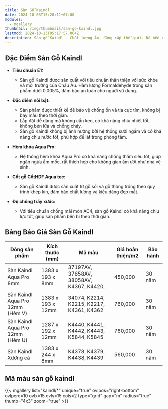 ```yaml
---
title: Sàn Gỗ Kaindl
date: 2024-10-03T15:28:11+07:00
modules:
  - mgallery
thumbnail: /img/thumbnail/san-go-kaindl.jpg
lastmod: 2024-10-13T05:17:57.064Z
description: Sàn gỗ Kaindl - Chất lượng Áo, đẳng cấp thế giới. Độ bền cao, chống trầy xước tuyệt vời. Đa dạng màu sắc, phù hợp mọi phong cách nội thất.
---
```

## Đặc Điểm Sàn Gỗ Kaindl

- **Tiêu chuẩn E1:** 
  - Sàn gỗ Kaindl được sản xuất với tiêu chuẩn thân thiện với sức khỏe và môi trường của Châu Âu. Hàm lượng Formaldehyde trong sản phẩm dưới 0.005%, đảm bảo an toàn cho người sử dụng.

- **Đặc điểm nổi bật:**
  - Sản phẩm được thiết kế để bảo vệ chống ồn và tia cực tím, không bị bay màu theo thời gian.
  - Lắp đặt dễ dàng mà không cần keo, có khả năng chịu nhiệt tốt, không bén lửa và chống cháy.
  - Sàn gỗ Kaindl không bị ảnh hưởng bởi hệ thống sưởi ngầm và có khả năng chịu nước tốt, phù hợp để lát trong phòng tắm.

- **Hèm khóa Aqua Pro:**
  - Hệ thống hèm khóa Aqua Pro có khả năng chống thấm siêu tốt, giúp ngăn ngừa ẩm mốc, rất thích hợp cho không gian ẩm ướt như nhà vệ sinh.

- **Cốt gỗ CốtHDF Aqua tec:**
  - Sàn gỗ Kaindl được sản xuất từ gỗ sồi và gỗ thông trồng theo quy trình khép kín, đảm bảo chất lượng và kiểu dáng đẹp mắt.

- **Độ chống trầy xước:**
  - Với tiêu chuẩn chống mài mòn AC4, sàn gỗ Kaindl có khả năng chịu lực tốt, giúp sản phẩm bền bỉ theo thời gian.

## Bảng Báo Giá Sàn Gỗ Kaindl
| Dòng sản phẩm                     | Kích thước (mm)        | Mã màu                                                 | Giá hoàn thiện/m2 | Bảo hành |
|-----------------------------------|-------------------------|-------------------------------------------------------|-------------------|----------|
| Sàn Kaindl Aqua Pro 8mm          | 1383 x 193 x 8mm        | 37197AV, 37658AV, 38058AV, K4367, K4420,               | 450,000           | 30 năm   |
| Sàn Kaindl Aqua Pro 12mm (Hèm V) | 1383 x 193 x 12mm       | 34074, K2214, K2215, K2217, K4361, K4362               | 760,000           | 30 năm   |
| Sàn Kaindl Aqua Pro 12mm (Hèm U) | 1287 x 192 x 12mm       | K4440, K4441, K4442, K4443, K5844, K5845               | 760,000           | 30 năm   |
| Sàn Kaindl Xương cá               | 1383 x 244 x 8mm        | K4378, K4379, K4438, K4439                            | 560,000           | 30 năm   |

## Mã màu sàn gỗ kaindl

{{< mgallery list="kaindl/*" unique="true" ovlpos="right-bottom" ovlperc=10 ovlx=15 ovly=15 cols=2 type="grid" gap="m" radius="true" thumb="4x3" zoom="true" >}}
